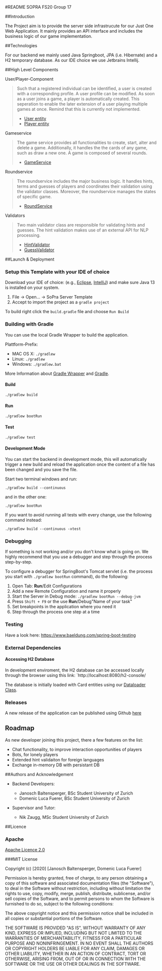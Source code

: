#README SOPRA FS20 Group 17

##Introduction

The Project aim is to provide the server side infrastrucute for our Just One Web Application. It mainly provides an API interface
and includes the business logic of our game implementation.

##Technologies

For our backend we mainly used Java Springboot, JPA (i.e. Hibernate) and a H2 temporary database.
As our IDE choice we use Jetbrains Intellij.

##High Level Components

User/Player-Component
> Such that a registered individual can be identified, a user is created with a corresponding profile. A user profile can be modified. 
> As soon as a user joins
> a game, a player is automatically created. This seperation to enable the later extension of a user playing multiple games at once.
> Remind that this is currently not implemented.
>
> - [User entity](https://github.com/SOPRA-Group-17/sopra-fs-20-group17-server/blob/master/src/main/java/ch/uzh/ifi/seal/soprafs20/entity/User.java)
> - [Player entity](https://github.com/SOPRA-Group-17/sopra-fs-20-group17-server/blob/master/src/main/java/ch/uzh/ifi/seal/soprafs20/entity/Player.java)

Gameservice
> The game service provides all functionalities to create, start, alter and delete a game.
> Additionally, it handles the the cards of any game, such as draw a new one. A game is composed
of several rounds.
> - [GameService](https://github.com/SOPRA-Group-17/sopra-fs-20-group17-server/blob/master/src/main/java/ch/uzh/ifi/seal/soprafs20/service/GameService.java)

Roundservice
> The roundservice includes the major business logic. It handles hints, terms and guesses of players and coordinates
their validation using the validator classes. Moreover, the roundservice manages the states of specific game.
> - [RoundService](https://github.com/SOPRA-Group-17/sopra-fs-20-group17-server/blob/master/src/main/java/ch/uzh/ifi/seal/soprafs20/service/RoundService.java)

Validators
> Two main validator class are responsible for validating hints and guesses. The hint validation makes use of an
>external API for NLP processing.
>- [HintValidator](https://github.com/SOPRA-Group-17/sopra-fs-20-group17-server/blob/master/src/main/java/ch/uzh/ifi/seal/soprafs20/helper/HintValidator.java)
>- [GuessValidator](https://github.com/SOPRA-Group-17/sopra-fs-20-group17-server/blob/master/src/main/java/ch/uzh/ifi/seal/soprafs20/helper/GuessValidator.java)

##Launch & Deployment

### Setup this Template with your IDE of choice

Download your IDE of choice: (e.g., [Eclipse](http://www.eclipse.org/downloads/), [IntelliJ](https://www.jetbrains.com/idea/download/)) and make sure Java 13 is installed on your system.

1. File -> Open... -> SoPra Server Template
2. Accept to import the project as a `gradle project`

To build right click the `build.gradle` file and choose `Run Build`

### Building with Gradle

You can use the local Gradle Wrapper to build the application.

Plattform-Prefix:

-   MAC OS X: `./gradlew`
-   Linux: `./gradlew`
-   Windows: `./gradlew.bat`

More Information about [Gradle Wrapper](https://docs.gradle.org/current/userguide/gradle_wrapper.html) and [Gradle](https://gradle.org/docs/).

#### Build

```bash
./gradlew build
```

#### Run

```bash
./gradlew bootRun
```

#### Test

```bash
./gradlew test
```

#### Development Mode

You can start the backend in development mode, this will automatically trigger a new build and reload the application
once the content of a file has been changed and you save the file.

Start two terminal windows and run:

`./gradlew build --continuous`

and in the other one:

`./gradlew bootRun`

If you want to avoid running all tests with every change, use the following command instead:

`./gradlew build --continuous -xtest`

### Debugging

If something is not working and/or you don't know what is going on. We highly recommend that you use a debugger and step
through the process step-by-step.

To configure a debugger for SpringBoot's Tomcat servlet (i.e. the process you start with `./gradlew bootRun` command),
do the following:

1. Open Tab: **Run**/Edit Configurations
2. Add a new Remote Configuration and name it properly
3. Start the Server in Debug mode: `./gradlew bootRun --debug-jvm`
4. Press `Shift + F9` or the use **Run**/Debug"Name of your task"
5. Set breakpoints in the application where you need it
6. Step through the process one step at a time

### Testing
Have a look here: https://www.baeldung.com/spring-boot-testing

### External Dependencies

#### Accessing H2 Database

In development enviroment, the H2 database can be accessed locally through the browser using this link:
`http://localhost:8080/h2-console/

The database is initially loaded with Card entities using our 
[Dataloader Class](https://github.com/SOPRA-Group-17/sopra-fs-20-group17-server/blob/master/src/main/java/ch/uzh/ifi/seal/soprafs20/DataLoader.java).

### Releases

A new release of the application can be published using Github [here](https://github.com/SOPRA-Group-17/sopra-fs-20-group17-server/releases)

## Roadmap

As new developer joining this project, there a few features on the list:

- Chat functionality, to improve interaction opportunities of players
- Bots, for lonely players
- Extended hint validaiton for foreign languages
- Exchange in-memory DB with persistant DB

##Authors and Acknowledgement

* Backend Developers:
    - Janosch Baltensperger, BSc Student University of Zurich
    - Domenic Luca Fuerer, BSc Student University of Zurich
    
* Supervisor and Tutor:
    - Nik Zaugg, MSc Student University of Zurich
    
 ##Licence
 
 ### Apache
 
 [Apache Licence 2.0](https://github.com/SOPRA-Group-17/sopra-fs-20-group17-server/blob/master/LICENSE)
 
 ###MIT License
 
 Copyright (c) [2020] [Janosch Baltensperger, Domenic Luca Fuerer]
 
 Permission is hereby granted, free of charge, to any person obtaining a copy
 of this software and associated documentation files (the "Software"), to deal
 in the Software without restriction, including without limitation the rights
 to use, copy, modify, merge, publish, distribute, sublicense, and/or sell
 copies of the Software, and to permit persons to whom the Software is
 furnished to do so, subject to the following conditions:
 
 The above copyright notice and this permission notice shall be included in all
 copies or substantial portions of the Software.
 
 THE SOFTWARE IS PROVIDED "AS IS", WITHOUT WARRANTY OF ANY KIND, EXPRESS OR
 IMPLIED, INCLUDING BUT NOT LIMITED TO THE WARRANTIES OF MERCHANTABILITY,
 FITNESS FOR A PARTICULAR PURPOSE AND NONINFRINGEMENT. IN NO EVENT SHALL THE
 AUTHORS OR COPYRIGHT HOLDERS BE LIABLE FOR ANY CLAIM, DAMAGES OR OTHER
 LIABILITY, WHETHER IN AN ACTION OF CONTRACT, TORT OR OTHERWISE, ARISING FROM,
 OUT OF OR IN CONNECTION WITH THE SOFTWARE OR THE USE OR OTHER DEALINGS IN THE
 SOFTWARE.
